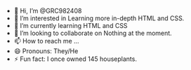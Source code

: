 - 👋 Hi, I’m @GRC982408
- 👀 I’m interested in Learning more in-depth HTML and CSS.
- 🌱 I’m currently learning HTML and CSS
- 💞️ I’m looking to collaborate on Nothing at the moment.
- 📫 How to reach me ...
- 😄 Pronouns: They/He
- ⚡ Fun fact: I once owned 145 houseplants.

<!---
GRC982408/GRC982408 is a ✨ special ✨ repository because its `README.md` (this file) appears on your GitHub profile.
You can click the Preview link to take a look at your changes.
--->
